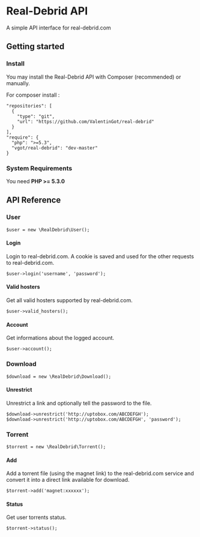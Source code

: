 # Real-Debrid API

A simple API interface for real-debrid.com

## Getting started

### Install

You may install the Real-Debrid API with Composer (recommended) or manually.

For composer install :
```
"repositories": [
  {
    "type": "git",
    "url": "https://github.com/ValentinGot/real-debrid"
  }
],
"require": {
  "php": ">=5.3",
  "vgot/real-debrid": "dev-master"
}
```

### System Requirements

You need **PHP >= 5.3.0**

## API Reference

### User

```
$user = new \RealDebrid\User();
```

#### Login

Login to real-debrid.com. A cookie is saved and used for the other requests to real-debrid.com.

```
$user->login('username', 'password');
````

#### Valid hosters

Get all valid hosters supported by real-debrid.com.

```
$user->valid_hosters();
```

#### Account

Get informations about the logged account.

```
$user->account();
```

### Download

```
$download = new \RealDebrid\Download();
```

#### Unrestrict 

Unrestrict a link and optionally tell the password to the file.

```
$download->unrestrict('http://uptobox.com/ABCDEFGH');
$download->unrestrict('http://uptobox.com/ABCDEFGH', 'password');
```

### Torrent

```
$torrent = new \RealDebrid\Torrent();
```

#### Add

Add a torrent file (using the magnet link) to the real-debrid.com service and convert it into a direct link available for download.

```
$torrent->add('magnet:xxxxxx');
```

#### Status

Get user torrents status.

```
$torrent->status();
```
